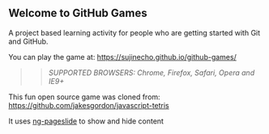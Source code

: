 ## Welcome to GitHub Games

A project based learning activity for people who are getting started with Git and GitHub.

You can play the game at: https://sujinecho.github.io/github-games/

>> _*SUPPORTED BROWSERS*: Chrome, Firefox, Safari, Opera and IE9+_

This fun open source game was cloned from: https://github.com/jakesgordon/javascript-tetris

It uses
<a href="https://github.com/dpiccone/ng-pageslide">ng-pageslide</a> to show and hide content
